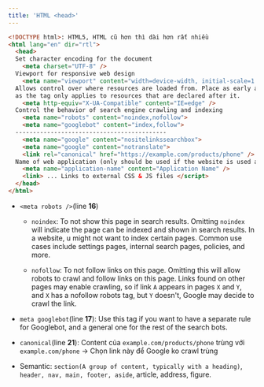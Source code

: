 ```yaml
---
title: 'HTML <head>'
---
```


```html
<!DOCTYPE html>: HTML5, HTML cũ hơn thì dài hơn rất nhiều
<html lang="en" dir="rtl">
  <head>
  Set character encoding for the document
    <meta charset="UTF-8" />
  Viewport for responsive web design
    <meta name="viewport" content="width=device-width, initial-scale=1.0" />
  Allows control over where resources are loaded from. Place as early as possible,
  as the tag only applies to resources that are declared after it.
    <meta http-equiv="X-UA-Compatible" content="IE=edge" />
  Control the behavior of search engine crawling and indexing
    <meta name="robots" content="noindex,nofollow">
    <meta name="googlebot" content="index,follow">
  -------------------------------------------
    <meta name="google" content="nositelinkssearchbox">
    <meta name="google" content="notranslate">
    <link rel="canonical" href="https://example.com/products/phone" />
  Name of web application (only should be used if the website is used as an app)
    <meta name="application-name" content="Application Name" />
    <link> ... Links to external CSS & JS files </script>
  </head>
</html>
```

- `<meta robots />`(line **16**)

  - `noindex`: To not show this page in search results. Omitting `noindex` will indicate the page can be indexed and shown in search results.
    In a website, u might not want to index certain pages. Common use cases include settings pages, internal search pages, policies, and more.

  - `nofollow`: To not follow links on this page. Omitting this will allow robots to crawl and follow links on this page. Links found on other pages may enable crawling, so if link `A` appears in pages `X` and `Y`, and `X` has a nofollow robots tag, but `Y` doesn't, Google may decide to crawl the link.

- `meta googlebot`(line **17**): Use this tag if you want to have a separate rule for Googlebot, and a general one for the rest of the search bots.

- `canonical`(line **21**): Content của `example.com/products/phone` trùng với `example.com/phone` &rarr; Chọn link này để Google ko crawl trùng

- Semantic: `section(A group of content, typically with a heading)`, `header, nav, main, footer, aside`, article, address, figure.
